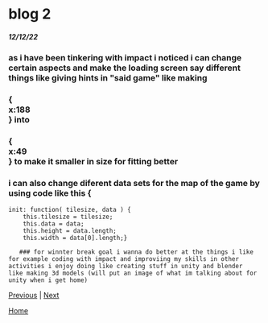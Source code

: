 # blog 2
##### 12/12/22

### as i have been tinkering with impact i noticed i can change certain aspects and make the loading screen say different things   like giving hints in "said game" like making
### {<div class="entityDefinition"><span class="key">x</span>:<span class="value">188</span></div>} into
 ### {<div class="entityDefinition"><span class="key">x</span>:<span class="value">49</span></div>} to make it smaller in size for fitting better


### i can also change diferent data sets for the map of the game by using code like this {
	init: function( tilesize, data ) {
		this.tilesize = tilesize;
		this.data = data;
		this.height = data.length;
		this.width = data[0].length;}

       ### for winnter break goal i wanna do better at the things i like for example coding with impact and improviing my skills in other activities i enjoy doing like creating stuff in unity and blender  like making 3d models (will put an image of what im talking about for unity when i get home)

[Previous](entry01.md) | [Next](entry03.md)

[Home](../README.md)